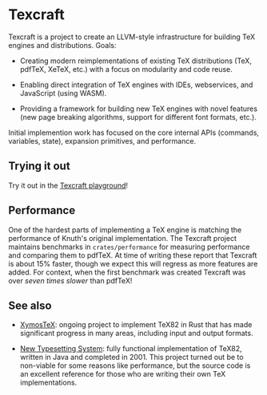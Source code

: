 # Texcraft

Texcraft is a project to create an LLVM-style infrastructure for building TeX engines and distributions.
Goals:

- Creating modern reimplementations of existing TeX distributions (TeX, pdfTeX, XeTeX, etc.)
    with a focus on modularity and code reuse.

- Enabling direct integration of TeX engines with IDEs, webservices, and JavaScript (using WASM).

- Providing a framework for building new TeX engines with novel features (new page
    breaking algorithms, support for different font formats, etc.).

Initial implemention work has focused on the core internal APIs (commands, variables, state),
    expansion primitives, and performance.


## Trying it out

Try it out in the [Texcraft playground](https://play.texcraft.dev)!


## Performance

One of the hardest parts of implementing a TeX engine is matching the
  performance of Knuth's original implementation.
The Texcraft project maintains benchmarks in `crates/performance` for measuring performance
  and comparing them to pdfTeX.
At time of writing these report that Texcraft is about 15% faster,
  though we expect this will regress as more features are added.
For context, when the first benchmark was created
  Texcraft was over *seven times slower* than pdfTeX!

## See also

- [XymosTeX](https://github.com/xymostech/XymosTeX): ongoing project to implement TeX82 in Rust that has made
    significant progress in many areas, including input and output formats.

- [New Typesetting System](https://github.com/jamespfennell/new-typesetting-system):
    fully functional implementation of TeX82, written in Java and completed in 2001.
    This project turned out be to non-viable for some reasons like performance, but the source code is an excellent
    reference for those who are writing their own TeX implementations.

